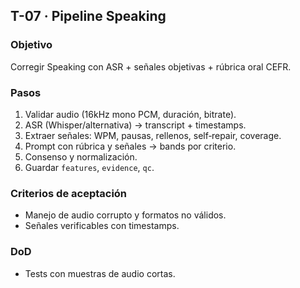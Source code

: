 ## T-07 · Pipeline Speaking

### Objetivo

Corregir Speaking con ASR + señales objetivas + rúbrica oral CEFR.

### Pasos

1. Validar audio (16kHz mono PCM, duración, bitrate).
2. ASR (Whisper/alternativa) → transcript + timestamps.
3. Extraer señales: WPM, pausas, rellenos, self‑repair, coverage.
4. Prompt con rúbrica y señales → bands por criterio.
5. Consenso y normalización.
6. Guardar `features`, `evidence`, `qc`.

### Criterios de aceptación

- Manejo de audio corrupto y formatos no válidos.
- Señales verificables con timestamps.

### DoD

- Tests con muestras de audio cortas.
